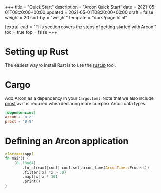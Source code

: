 +++
title = "Quick Start"
description = "Arcon Quick Start"
date = 2021-05-01T08:20:00+00:00
updated = 2021-05-01T08:20:00+00:00
draft = false
weight = 20
sort_by = "weight"
template = "docs/page.html"

[extra]
lead = "This section covers the steps of getting started with Arcon."
toc = true
top = false
+++

# Setting up Rust

The easiest way to install Rust is to use the [rustup](https://rustup.rs/) tool.

# Cargo

Add Arcon as a dependency in your ``Cargo.toml``. Note that we also include [prost](https://github.com/tokio-rs/prost) as it is required when declaring more complex Arcon data types.

```toml
[dependencies]
arcon = "0.2"
prost = "0.9"
```

# Defining an Arcon application

```rust
#[arcon::app]
fn main() {
    (0..10u64)
        .to_stream(|conf| conf.set_arcon_time(ArconTime::Process))
        .filter(|x| *x > 50)
        .map(|x| x * 10)
        .print()
}
```